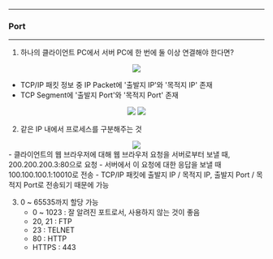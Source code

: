 -----
### Port
-----
1. 하나의 클라이언트 PC에서 서버 PC에 한 번에 둘 이상 연결해야 한다면?
<div align="center">
<img src="https://github.com/sooyounghan/HTTP/assets/34672301/5768404b-4ae0-47f0-a01b-ac47f329db05">
</div>

  - TCP/IP 패킷 정보 중 IP Packet에 '출발지 IP'와 '목적지 IP' 존재
  - TCP Segment에 '출발지 Port'와 '목적지 Port' 존재
<div align="center">
<img src="https://github.com/sooyounghan/HTTP/assets/34672301/b26d9f3c-fa32-4e6d-a831-8a9746306e91">
<img src="https://github.com/sooyounghan/HTTP/assets/34672301/8f9e22cf-e9b4-4b76-be32-87895d336a47">
</div>

2. 같은 IP 내에서 프로세스를 구분해주는 것
<div align="center">
<img src="https://github.com/sooyounghan/HTTP/assets/34672301/f6bb165b-a5ab-49a8-a4f6-cd6ee4bf1533">
</div>
  - 클라이언트의 웹 브라우저에 대해 웹 브라우저 요청을 서버로부터 보낼 때, 200.200.200.3:80으로 요청
  - 서버에서 이 요청에 대한 응답을 보낼 때 100.100.100.1:10010로 전송
  - TCP/IP 패킷에 출발지 IP / 목적지 IP, 출발지 Port / 목적지 Port로 전송되기 때문에 가능

3. 0 ~ 65535까지 할당 가능
   - 0 ~ 1023 : 잘 알려진 포트로서, 사용하지 않는 것이 좋음
   - 20, 21 : FTP
   - 23 : TELNET
   - 80 : HTTP
   - HTTPS : 443

